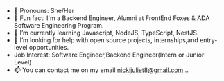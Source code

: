 - 👋 Pronouns: She/Her
- 👀 Fun fact: I'm a Backend Engineer, Alumni at FrontEnd Foxes & ADA Software Engineering Program.
- 🌱 I’m currently learning Javascript, NodeJS, TypeScript, NestJS.
- 💞️ I’m looking for help with open source projects, internships,and entry-level opportunities.
- Job Interest: Software Engineer,Backend Engineer(Intern or Junior Level)
- 📫 You can contact me on my email nickijuliet8@gmail.com...

<!---
AmakaJuliet/AmakaJuliet is a ✨ special ✨ repository because its `README.md` (this file) appears on your GitHub profile.
You can click the Preview link to take a look at your changes.
--->
